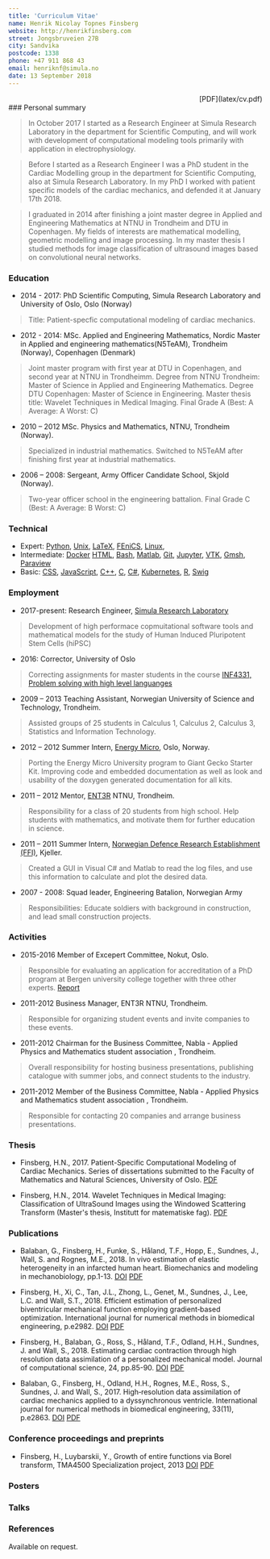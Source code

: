```yaml
---
title: 'Curriculum Vitae'
name: Henrik Nicolay Topnes Finsberg
website: http://henrikfinsberg.com
street: Jongsbruveien 27B
city: Sandvika
postcode: 1338
phone: +47 911 868 43
email: henriknf@simula.no
date: 13 September 2018
---
```


<div style="text-align: right">[PDF](latex/cv.pdf)</div>
### Personal summary

> In October 2017 I started as a Research Engineer at Simula Research Laboratory in the department for Scientific Computing, and will work with development of computational modeling tools primarily with application in electrophysiology. 

> Before I started as a Research Engineer I was a PhD student in the Cardiac Modelling group in the department for Scientific Computing, also at Simula Research Laboratory. In my PhD I worked with patient specific models of the cardiac mechanics, and defended it at January 17th 2018.

> I graduated in 2014 after finishing a joint master degree in Applied and Engineering Mathematics at NTNU in Trondheim and DTU in Copenhagen. My fields of interests are mathematical modelling, geometric modelling and image processing. In my master thesis I studied methods for image classification of ultrasound images based on convolutional neural networks.

### Education 

- 2014 - 2017: PhD Scientific Computing, Simula Research Laboratory and University
  of Oslo, Oslo (Norway)

> Title: Patient-specfic computational modeling of cardiac mechanics. 

- 2012 - 2014: MSc. Applied and Engineering Mathematics, Nordic Master in Applied
and engineering mathematics(N5TeAM), Trondheim (Norway), Copenhagen (Denmark)

> Joint master program with first year at DTU in Copenhagen, and
> second year at NTNU in Trondheimm. Degree from  NTNU Trondheim:
> Master of Science in Applied and Engineering Mathematics. Degree DTU
> Copenhagen: Master of Science in Engineering. Master thesis title:
> Wavelet Techniques in Medical Imaging. Final Grade A (Best: A Average: A
> Worst: C)

- 2010 – 2012 MSc. Physics and Mathematics, NTNU, Trondheim (Norway).

> Specialized in industrial mathematics. Switched to N5TeAM after finishing first year at
> industrial mathematics.

- 2006 – 2008: Sergeant, Army Officer Candidate School, Skjold (Norway).

> Two-year officer school in the engineering battalion. Final Grade C (Best: A Average: B
> Worst: C)


### Technical

- Expert: 
  [Python](https://www.python.org),
  [Unix](https://en.wikipedia.org/wiki/Unix),
  [LaTeX](https://www.latex-project.org), 
  [FEniCS](https://fenicsproject.org), 
  [Linux](https://en.wikipedia.org/wiki/Linux), 
- Intermediate: 
  [Docker](https://www.docker.com)
  [HTML](https://en.wikipedia.org/wiki/HTML), 
  [Bash](https://en.wikipedia.org/wiki/Bash_(Unix_shell)),
  [Matlab](https://se.mathworks.com/products/matlab.html), 
  [Git](https://git-scm.com), 
  [Jupyter](http://jupyter.org), 
  [VTK](https://www.vtk.org), 
  [Gmsh](http://gmsh.info),
  [Paraview](https://www.paraview.org) 
- Basic: 
  [CSS](https://en.wikipedia.org/wiki/Cascading_Style_Sheets), 
  [JavaScript](https://en.wikipedia.org/wiki/JavaScript),
  [C++](https://en.wikipedia.org/wiki/C%2B%2B),
  [C](https://en.wikipedia.org/wiki/C_(programming_language)), 
  [C#](https://en.wikipedia.org/wiki/C_Sharp_(programming_language)),
  [Kubernetes](https://kubernetes.io), 
  [R](https://www.r-project.org/about.html), 
  [Swig](http://www.swig.org) 

### Employment 

- 2017-present: Research Engineer, [Simula Research Laboratory](https://www.simula.no)

> Development of high performace copmuitational software tools and 
> mathematical models for the study of Human Induced Pluripotent Stem Cells (hiPSC)


- 2016: Corrector, University of Oslo

> Correcting assignments for master students in the course [INF4331,
> Problem solving with high level
> languanges](https://www.uio.no/studier/emner/matnat/ifi/INF4331/index-eng.html)

- 2009 – 2013 Teaching Assistant, Norwegian University of Science and
  Technology, Trondheim.
  
> Assisted groups of 25 students in Calculus 1, Calculus 2, Calculus 3, Statistics and
> Information Technology.


- 2012 – 2012 Summer Intern, [Energy Micro](https://www.silabs.com), Oslo, Norway.

> Porting the Energy Micro University program to Giant Gecko Starter Kit. Improving
> code and embedded documentation as well as look and usability of the doxygen generated
> documentation for all kits.

- 2011 – 2012 Mentor, [ENT3R](https://www.ent3r.no) NTNU, Trondheim.

> Responsibility for a class of 20 students from high school. Help students with mathematics,
> and motivate them for further education in science.

- 2011 – 2011 Summer Intern, [Norwegian Defence Research
  Establishment (FFI)](https://www.ffi.no), Kjeller.
  
> Created a GUI in Visual C# and Matlab to read the log files, and use this information
> to calculate and plot the desired data.

- 2007 - 2008: Squad leader, Engineering Batalion, Norwegian Army

> Responsibilities: Educate soldiers with background in construction, and lead small
> construction projects.


### Activities

- 2015-2016 Member of Excepert Committee, Nokut, Oslo.

> Responsible for evaluating an application for accreditation of a PhD program at Bergen
> university college together with three other experts.
> [Report](https://www.nokut.no/contentassets/8709159cefe84f72b68ea2f251f6130a/computer_science_software_engineering_sensor_networks_and_engineering_computing_phd_hib_2016.pdf)

- 2011-2012 Business Manager, ENT3R NTNU, Trondheim.

> Responsible for organizing student events and invite companies to these events.

- 2011-2012 Chairman for the Business Committee, Nabla - Applied Physics and Mathematics
student association , Trondheim.

> Overall responsibility for hosting business presentations,
> publishing catalogue with summer jobs, and connect students to the industry.

- 2011-2012 Member of the Business Committee, Nabla - Applied Physics and Mathematics
student association , Trondheim.

> Responsible for contacting 20 companies and arrange business presentations.

### Thesis

- Finsberg, H.N., 2017. Patient-Specific Computational Modeling of
  Cardiac Mechanics. Series of dissertations submitted to the Faculty
  of Mathematics and Natural Sciences, University of Oslo. 
  [PDF](https://www.duo.uio.no/bitstream/handle/10852/62015/PhD-Finsberg-2018.pdf)
  
- Finsberg, H.N., 2014. Wavelet Techniques in Medical Imaging:
  Classification of UltraSound Images using the Windowed Scattering
  Transform (Master's thesis, Institutt for matematiske fag). 
  [PDF](https://brage.bibsys.no/xmlui/bitstream/handle/11250/259333/733307_FULLTEXT01.pdf)


### Publications

- Balaban, G., Finsberg, H., Funke, S., Håland, T.F., Hopp, E.,
  Sundnes, J., Wall, S. and Rognes, M.E., 2018. In vivo estimation of
  elastic heterogeneity in an infarcted human heart. Biomechanics and
  modeling in mechanobiology, pp.1-13. 
  [DOI](https://doi.org/10.1007/s10237-018-1028-5)
  [PDF](https://link.springer.com/content/pdf/10.1007%2Fs10237-018-1028-5.pdf)
  
- Finsberg, H., Xi, C., Tan, J.L., Zhong, L., Genet, M., Sundnes, J.,
  Lee, L.C. and Wall, S.T., 2018. Efficient estimation of personalized
  biventricular mechanical function employing gradient‐based
  optimization. International journal for numerical methods in
  biomedical engineering, p.e2982. 
  [DOI](https://doi.org/10.1002/cnm.2982)
  [PDF](https://onlinelibrary.wiley.com/doi/pdf/10.1002/cnm.2982)

- Finsberg, H., Balaban, G., Ross, S., Håland, T.F., Odland, H.H.,
  Sundnes, J. and Wall, S., 2018. Estimating cardiac contraction
  through high resolution data assimilation of a personalized
  mechanical model. Journal of computational science, 24, pp.85-90. 
  [DOI](https://doi.org/10.1016/j.jocs.2017.07.013)
  [PDF](https://www.sciencedirect.com/science/article/pii/S1877750317308190/pdfft?md5=3f7bbc82a870dc84f5080564c7f3c33a&pid=1-s2.0-S1877750317308190-main.pdf)

- Balaban, G., Finsberg, H., Odland, H.H., Rognes, M.E., Ross,
  S., Sundnes, J. and Wall, S., 2017. High‐resolution data
  assimilation of cardiac mechanics applied to a dyssynchronous
  ventricle. International journal for numerical methods in biomedical
  engineering, 33(11),
  p.e2863. 
  [DOI](https://doi.org/10.1002/cnm.2863) 
  [PDF](https://onlinelibrary.wiley.com/doi/pdf/10.1002/cnm.2863)


### Conference proceedings and preprints

- Finsberg, H., Luybarskii, Y., Growth of entire functions via Borel
  transform, TMA4500 Specialization project, 2013
  [DOI](10.13140/RG.2.2.10460.44160)
  [PDF](https://www.researchgate.net/profile/Henrik_Finsberg/publication/327633791_Growth_of_entire_functions_via_Borel_transform/links/5b9ab94145851574f7c5a499/Growth-of-entire-functions-via-Borel-transform.pdf)


### Posters


### Talks



### References

Available on request.





